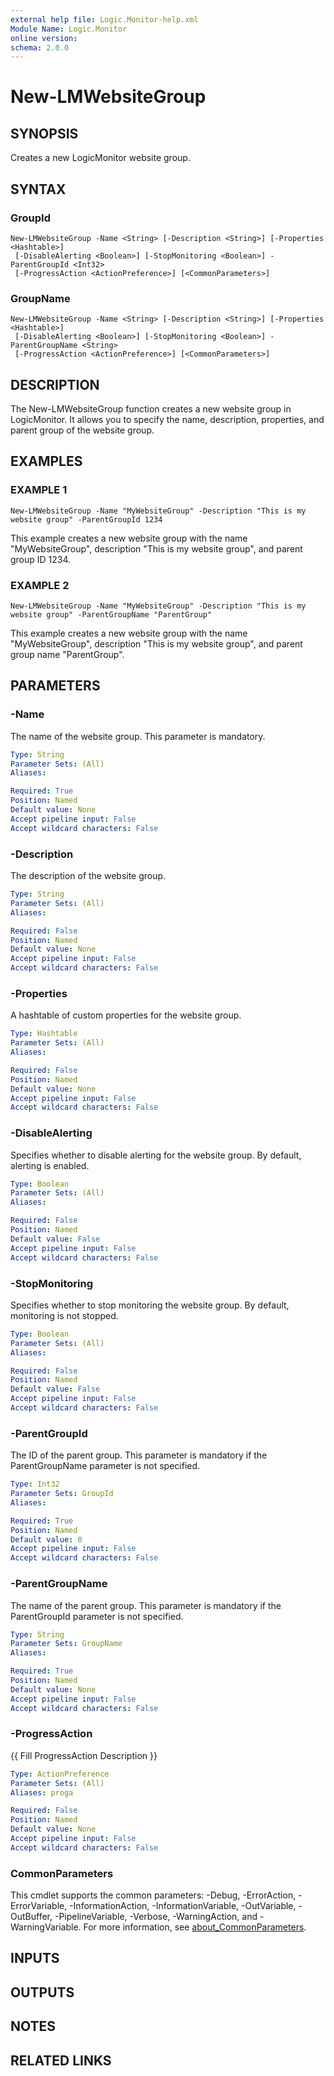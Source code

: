 ```yaml
---
external help file: Logic.Monitor-help.xml
Module Name: Logic.Monitor
online version:
schema: 2.0.0
---
```


# New-LMWebsiteGroup

## SYNOPSIS
Creates a new LogicMonitor website group.

## SYNTAX

### GroupId
```
New-LMWebsiteGroup -Name <String> [-Description <String>] [-Properties <Hashtable>]
 [-DisableAlerting <Boolean>] [-StopMonitoring <Boolean>] -ParentGroupId <Int32>
 [-ProgressAction <ActionPreference>] [<CommonParameters>]
```

### GroupName
```
New-LMWebsiteGroup -Name <String> [-Description <String>] [-Properties <Hashtable>]
 [-DisableAlerting <Boolean>] [-StopMonitoring <Boolean>] -ParentGroupName <String>
 [-ProgressAction <ActionPreference>] [<CommonParameters>]
```

## DESCRIPTION
The New-LMWebsiteGroup function creates a new website group in LogicMonitor.
It allows you to specify the name, description, properties, and parent group of the website group.

## EXAMPLES

### EXAMPLE 1
```
New-LMWebsiteGroup -Name "MyWebsiteGroup" -Description "This is my website group" -ParentGroupId 1234
```

This example creates a new website group with the name "MyWebsiteGroup", description "This is my website group", and parent group ID 1234.

### EXAMPLE 2
```
New-LMWebsiteGroup -Name "MyWebsiteGroup" -Description "This is my website group" -ParentGroupName "ParentGroup"
```

This example creates a new website group with the name "MyWebsiteGroup", description "This is my website group", and parent group name "ParentGroup".

## PARAMETERS

### -Name
The name of the website group.
This parameter is mandatory.

```yaml
Type: String
Parameter Sets: (All)
Aliases:

Required: True
Position: Named
Default value: None
Accept pipeline input: False
Accept wildcard characters: False
```

### -Description
The description of the website group.

```yaml
Type: String
Parameter Sets: (All)
Aliases:

Required: False
Position: Named
Default value: None
Accept pipeline input: False
Accept wildcard characters: False
```

### -Properties
A hashtable of custom properties for the website group.

```yaml
Type: Hashtable
Parameter Sets: (All)
Aliases:

Required: False
Position: Named
Default value: None
Accept pipeline input: False
Accept wildcard characters: False
```

### -DisableAlerting
Specifies whether to disable alerting for the website group.
By default, alerting is enabled.

```yaml
Type: Boolean
Parameter Sets: (All)
Aliases:

Required: False
Position: Named
Default value: False
Accept pipeline input: False
Accept wildcard characters: False
```

### -StopMonitoring
Specifies whether to stop monitoring the website group.
By default, monitoring is not stopped.

```yaml
Type: Boolean
Parameter Sets: (All)
Aliases:

Required: False
Position: Named
Default value: False
Accept pipeline input: False
Accept wildcard characters: False
```

### -ParentGroupId
The ID of the parent group.
This parameter is mandatory if the ParentGroupName parameter is not specified.

```yaml
Type: Int32
Parameter Sets: GroupId
Aliases:

Required: True
Position: Named
Default value: 0
Accept pipeline input: False
Accept wildcard characters: False
```

### -ParentGroupName
The name of the parent group.
This parameter is mandatory if the ParentGroupId parameter is not specified.

```yaml
Type: String
Parameter Sets: GroupName
Aliases:

Required: True
Position: Named
Default value: None
Accept pipeline input: False
Accept wildcard characters: False
```

### -ProgressAction
{{ Fill ProgressAction Description }}

```yaml
Type: ActionPreference
Parameter Sets: (All)
Aliases: proga

Required: False
Position: Named
Default value: None
Accept pipeline input: False
Accept wildcard characters: False
```

### CommonParameters
This cmdlet supports the common parameters: -Debug, -ErrorAction, -ErrorVariable, -InformationAction, -InformationVariable, -OutVariable, -OutBuffer, -PipelineVariable, -Verbose, -WarningAction, and -WarningVariable. For more information, see [about_CommonParameters](http://go.microsoft.com/fwlink/?LinkID=113216).

## INPUTS

## OUTPUTS

## NOTES

## RELATED LINKS
